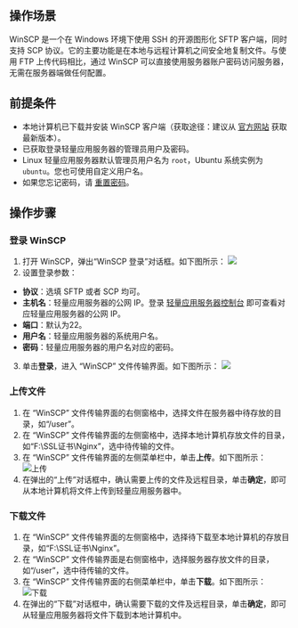 ## 操作场景
WinSCP 是一个在 Windows 环境下使用 SSH 的开源图形化 SFTP 客户端，同时支持 SCP 协议。它的主要功能是在本地与远程计算机之间安全地复制文件。与使用 FTP 上传代码相比，通过 WinSCP 可以直接使用服务器账户密码访问服务器，无需在服务器端做任何配置。

## 前提条件
- 本地计算机已下载并安装 WinSCP 客户端（获取途径：建议从 [官方网站](http://winscp.net/eng/docs/lang:chs) 获取最新版本）。
- 已获取登录轻量应用服务器的管理员用户及密码。
 - Linux 轻量应用服务器默认管理员用户名为 `root`，Ubuntu 系统实例为 `ubuntu`。您也可使用自定义用户名。
 - 如果您忘记密码，请 [重置密码](https://intl.cloud.tencent.com/document/product/1103/41553)。

## 操作步骤

### 登录 WinSCP

1. 打开 WinSCP，弹出“WinSCP 登录”对话框。如下图所示：
![](https://qcloudimg.tencent-cloud.cn/raw/91c1ef2566ea60df7d9cee3f36b3e8b0.png)
2. 设置登录参数：
 - **协议**：选填 SFTP 或者 SCP 均可。
 - **主机名**：轻量应用服务器的公网 IP。登录 [轻量应用服务器控制台](https://console.cloud.tencent.com/lighthouse/instance/index) 即可查看对应轻量应用服务器的公网 IP。
 - **端口**：默认为22。
 - **用户名**：轻量应用服务器的系统用户名。
 - **密码**：轻量应用服务器的用户名对应的密码。
3. 单击**登录**，进入 “WinSCP” 文件传输界面。如下图所示：
![](https://qcloudimg.tencent-cloud.cn/raw/ff4497378f2faf81816ce2f34ce75fd1.png)

### 上传文件
1. 在 “WinSCP” 文件传输界面的右侧窗格中，选择文件在服务器中待存放的目录，如“/user”。
2. 在 “WinSCP” 文件传输界面的左侧窗格中，选择本地计算机存放文件的目录，如“F:\SSL证书\Nginx”，选中待传输的文件。
3. 在 “WinSCP” 文件传输界面的左侧菜单栏中，单击**上传**。如下图所示：
![上传](https://qcloudimg.tencent-cloud.cn/raw/94607a5024f8900e92f26403e5f68c6c.png)
4. 在弹出的“上传”对话框中，确认需要上传的文件及远程目录，单击**确定**，即可从本地计算机将文件上传到轻量应用服务器中。

### 下载文件
1. 在 “WinSCP” 文件传输界面的左侧窗格中，选择待下载至本地计算机的存放目录，如“F:\SSL证书\Nginx”。
2. 在 “WinSCP” 文件传输界面是右侧窗格中，选择服务器存放文件的目录，如“/user”，选中待传输的文件。
3. 在 “WinSCP” 文件传输界面的右侧菜单栏中，单击**下载**。如下图所示：
![下载](https://qcloudimg.tencent-cloud.cn/raw/71b400fac63f032c582183c76d188f42.png)
4. 在弹出的“下载”对话框中，确认需要下载的文件及远程目录，单击**确定**，即可从轻量应用服务器将文件下载到本地计算机中。



